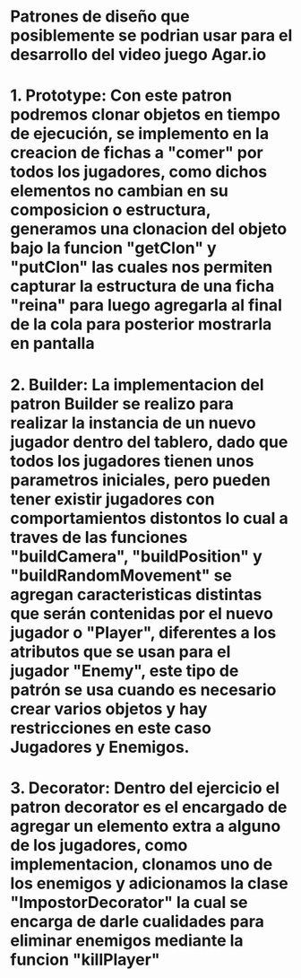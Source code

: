 # Patrones de diseño que posiblemente se podrian usar para el desarrollo del video juego Agar.io

# 1. Prototype: Con este patron podremos clonar objetos en tiempo de ejecución, se implemento en la creacion de fichas a "comer" por todos los jugadores, como dichos elementos no cambian en su composicion o estructura, generamos una clonacion del objeto bajo la funcion "getClon" y "putClon" las cuales nos permiten capturar la estructura de una ficha "reina" para luego agregarla al final de la cola para posterior mostrarla en pantalla

# 2. Builder: La implementacion del patron Builder se realizo para realizar la instancia de un nuevo jugador dentro del tablero, dado que todos los jugadores tienen unos parametros iniciales, pero pueden tener existir jugadores con comportamientos distontos lo cual a traves de las funciones "buildCamera", "buildPosition" y "buildRandomMovement" se agregan caracteristicas distintas que serán contenidas por el nuevo jugador o "Player", diferentes a los atributos que se usan para el jugador "Enemy", este tipo de patrón se usa cuando es necesario crear varios objetos y hay restricciones en este caso Jugadores y Enemigos.

# 3. Decorator: Dentro del ejercicio el patron decorator es el encargado de agregar un elemento extra a alguno de los jugadores, como implementacion, clonamos uno de los enemigos y adicionamos la clase "ImpostorDecorator" la cual se encarga de darle cualidades para eliminar enemigos mediante la funcion "killPlayer"  


